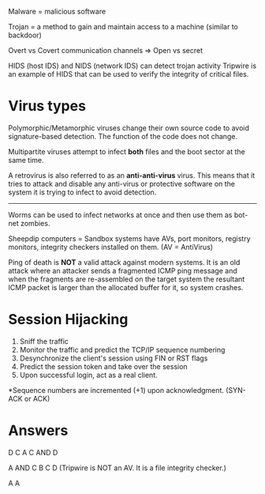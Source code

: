 Malware = malicious software

Trojan = a method to gain and maintain access to a machine (similar to backdoor)

Overt vs Covert communication channels => Open vs secret

HIDS (host IDS) and NIDS (network IDS) can detect trojan activity
Tripwire is an example of HIDS that can be used to verify the integrity of critical files.

# Virus types
Polymorphic/Metamorphic viruses change their own source code to avoid signature-based detection. The function of the code does not change.

Multipartite viruses attempt to infect **both** files and the boot sector at the same time.

A retrovirus is also referred to as an **anti-anti-virus** virus. This means that it tries to attack and disable any anti-virus or protective software on the system it is trying to infect to avoid detection.

------------------------------

Worms can be used to infect networks at once and then use them as bot-net zombies.

Sheepdip computers = Sandbox systems have AVs, port monitors, registry monitors, integrity checkers installed on them. (AV = AntiVirus)

Ping of death is **NOT**  a valid attack against modern systems. It is an old attack where an attacker sends a fragmented ICMP ping message and when the fragments are re-assembled on the target system the resultant ICMP packet is larger than the allocated buffer for it, so system crashes.

# Session Hijacking
1. Sniff the traffic
2. Monitor the traffic and predict the TCP/IP sequence numbering
3. Desynchronize the client's session using FIN or RST flags
4. Predict the session token and take over the session
5. Upon successful login, act as a real client.

*Sequence numbers are incremented (+1) upon acknowledgment. (SYN-ACK or ACK)

# Answers
D
C
A
C AND D

A AND C
B
C
D (Tripwire is NOT an AV. It is a file integrity checker.)

A
A